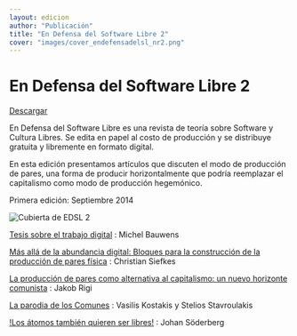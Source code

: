 ```yaml
---
layout: edicion
author: "Publicación"
title: "En Defensa del Software Libre 2"
cover: "images/cover_endefensadelsl_nr2.png"
---
```


En Defensa del Software Libre 2
===============================

[Descargar][0]

En Defensa del Software Libre es una revista de teoría sobre Software y
Cultura Libres. Se edita en papel al costo de producción y se distribuye
gratuita y libremente en formato digital.

En esta edición presentamos artículos que discuten el modo de producción
de pares, una forma de producir horizontalmente que podría reemplazar el
capitalismo como modo de producción hegemónico.

Primera edición: Septiembre 2014

![Cubierta de EDSL 2](images/cover_endefensadelsl_nr2.png)


[Tesis sobre el trabajo digital][1]
:    Michel Bauwens

[Más allá de la abundancia digital: Bloques para la construcción de la
producción de pares física][2]
:    Christian Siefkes

[La producción de pares como alternativa al capitalismo: un nuevo
horizonte comunista][3]
:    Jakob Rigi

[La parodia de los Comunes][4]
:    Vasilis Kostakis y Stelios Stavroulakis

[!Los átomos también quieren ser libres!][5]
:    Johan Söderberg


[0]: descargas/En.Defensa.del.Software.Libre.Nro2.pdf "Descargar EDSL 2"
[1]: tesis_sobre_el_trabajo_digital.html "Michel Bauwens"
[2]: mas_alla_de_la_abundancia_digital.html "Christian Siefkes"
[3]: un_nuevo_horizonte_comunista.html "Jakob Rigi"
[4]: parodia_de_los_comunes.html "Vasilis Kostakis y Stelios Stavroulakis"
[5]: los_atomos_quieren_ser_libres.html "Johan Söderberg"


